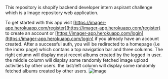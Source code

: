 This repository is shopify backend developer intern aspirant challenge which is a Image repository web application.

To get started with this app visit [https://imager-app.herokuapp.com/register](https://imager-app.herokuapp.com/register) to create an account or [https://imager-app.herokuapp.com/login](https://imager-app.herokuapp.com/login) if you already have an account created.
After a successful auth, you will be redirected to a homepage (i.e the index page) which contans a top navigation bar and three columns.
The right column will display most recent albums created by the logged in user.
the middle column will display some randomly fetched image upload activities by other users.
the last/left column will display some randomly fetched albums created by other users.
![image](https://user-images.githubusercontent.com/48928718/104259358-8d1e0000-5481-11eb-9115-b57d7ff8fd4e.png)
